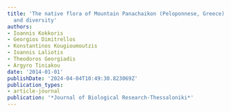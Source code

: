 ```yaml
---
title: 'The native flora of Mountain Panachaikon (Peloponnese, Greece): new records
  and diversity'
authors:
- Ioannis Kokkoris
- Georgios Dimitrellos
- Konstantinos Kougioumoutzis
- Ioannis Laliotis
- Theodoros Georgiadis
- Argyro Tiniakou
date: '2014-01-01'
publishDate: '2024-04-04T10:49:30.823069Z'
publication_types:
- article-journal
publication: '*Journal of Biological Research-Thessaloniki*'
---
```

